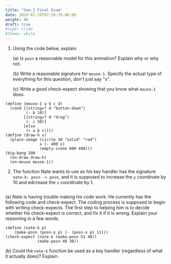 ```yaml
---
title: "Sem.I Final Exam"
date: 2020-01-29T07:26:35-06:00
weight: 90
draft: true
#type: slide
#theme: white
---
```


1. Using the code below, explain:

    (a) Is `posn` a reasonable model for this animation? Explain why
    or why not.
    
    
    (b) Write a reasonable signature for `mouse-1`. Specify the actual
    type of everything for this question, don't just say "x".
    
    (c) Write a good check-expect showing that you know what `mouse-1`
    does. 
    

```racket
(define (mouse-1 a b c d)
  (cond [(string=? d "button-down")
         (- b 10)]
        [(string=? d "drag")
         (- c 50)]
        [else
         (+ a b c)]))
(define (draw-h x)
  (place-image (circle 10 "solid" "red")
               x (- 400 x)
               (empty-scene 600 400)))
(big-bang 200
  (on-draw draw-h)
  (on-mouse mouse-1))
```


2. The function Nate wants to use as his key handler has the signature
   `nate-k: posn -> posn`, and it is supposed to increase the `y`
   coordinate by 10 and edcrease the `x` coordinate by 1.
   
```racket
```

(a) Nate is having trouble making his code work. He currently has the
following code and check-expect. The coding process is supposed to
begin with writing check-expects. The first step to helping him is to
decide whether his check-expect is correct, and fix it if it is
wrong. Explain your reasoning in a few words.

```racket
(define (nate-k p)
    (make-posn (posn-y p) (- (posn-x p) 11)))
(check-expect (nate-k (make-posn 51 40))
              (make-posn 40 30))
```


(b) Could the `nate-k` function be used as a key handler (regardless
of what it actually does)? Explain.


